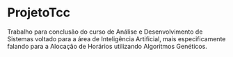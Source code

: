 # ProjetoTcc
Trabalho para conclusão do curso de Análise e Desenvolvimento de Sistemas voltado para a área de Inteligência Artificial, mais especificamente falando para a Alocação de Horários utilizando Algoritmos Genéticos.
